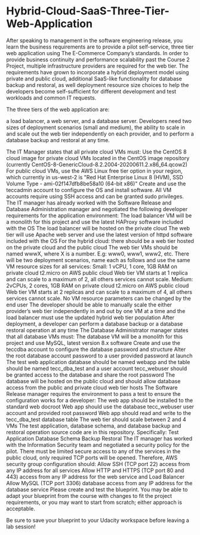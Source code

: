 # Hybrid-Cloud-SaaS-Three-Tier-Web-Application

After speaking to management in the software engineering release, you learn the business requirements are to provide a pilot self-service, three tier web application using The E-Commerce Company’s standards. In order to provide business continuity and performance scalability past the Course 2 Project, multiple infrastructure providers are required for the web tier. The requirements have grown to incorporate a hybrid deployment model using private and public cloud, additional SaaS-like functionality for database backup and restoral, as well deployment resource size choices to help the developers become self-sufficient for different development and test workloads and common IT requests.

The three tiers of the web application are:

a load balancer,
a web server,
and a database server.
Developers need two sizes of deployment scenarios (small and medium), the ability to scale in and scale out the web tier independently on each provider, and to perform a database backup and restoral at any time.

The IT Manager states that all private cloud VMs must:
Use the CentOS 8 cloud image for private cloud VMs located in the CentOS image repository (currently CentOS-8-GenericCloud-8.2.2004-20200611.2.x86_64.qcow2)
For public cloud VMs, use the AWS Linux free tier option in your region, which currently in us-west-2 is "Red Hat Enterprise Linux 8 (HVM), SSD Volume Type - ami-02f147dfb8be58a10 (64-bit x86)"
Create and use the teccadmin account to configure the OS and install software.
All VM accounts require using SSH access and can be granted sudo privileges.
The IT manager has already worked with the Software Release and Database Administration manager and negotiated the following developer requirements for the application environment:
The load balancer VM will be a monolith for this project and use the latest HAProxy software included with the OS
The load balancer will be hosted on the private cloud
The web tier will use Apache web server and use the latest version of httpd software included with the OS
For the hybrid cloud: there should be a web tier hosted on the private cloud and the public cloud
The web tier VMs should be named wwwX, where X is a number. E.g: www0, www1, www2, etc.
There will be two deployment scenarios, name each as follows and use the same VM resource sizes for all services:
Small:
1 vCPU, 1 core, 1GB RAM on private cloud
t2.micro on AWS public cloud
Web tier VM starts at 1 replica and can scale to a maximum of 2, all others services cannot scale.
Medium:
2vCPUs, 2 cores, 1GB RAM on private cloud
t2.micro on AWS public cloud
Web tier VM starts at 2 replicas and can scale to a maximum of 4, all others services cannot scale.
No VM resource parameters can be changed by the end user
The developer should be able to manually scale the either provider’s web tier independently in and out by one VM at a time and the load balancer must use the updated hybrid web tier population
After deployment, a developer can perform a database backup or a database restoral operation at any time
The Database Administrator manager states that all database VMs must:
The database VM will be a monolith for this project and use MySQL, latest version 8.x software
Create and use the teccdba account to configure the database password and structure
Alter the root database account password to a user provided password at launch
The test web application database should be named webapp and the table should be named tecc_dba_test and a user account tecc_webuser should be granted access to the database and share the root password
The database will be hosted on the public cloud and should allow database access from the public and private cloud web tier hosts
The Software Release manager requires the environment to pass a test to ensure the configuration works for a developer:
The web app should be installed to the standard web docroot
Web app should use the database tecc_webuser user account and provided root password
Web app should read and write to the tecc_dba_test database table
The web tier should scale between 2 and 4 VMs
The test application, database schema, and database backup and restoral operation source code are in this repository.
Specifically:
Test Application
Database Schema
Backup
Restoral
The IT manager has worked with the Information Security team and negotiated a security policy for the pilot. There must be limited secure access to any of the services in the public cloud, only required TCP ports will be opened. Therefore, AWS security group configuration should:
Allow SSH (TCP port 22) access from any IP address for all services
Allow HTTP and HTTPS (TCP port 80 and 443) access from any IP address for the web service and Load Balancer
Allow MySQL (TCP port 3306) database access from any IP address for the database service
Please create and test the blueprint. You may be able to adapt your blueprint from the course with changes to fit the project requirements, or you may want to start from scratch; either approach is acceptable.

Be sure to save your blueprint to your Udacity workspace before leaving a lab session!
